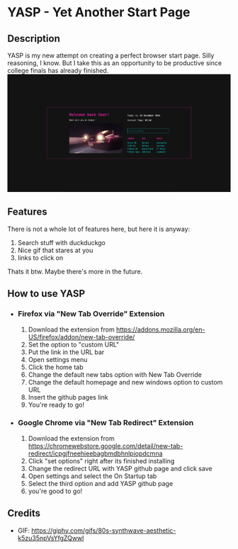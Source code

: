 # YASP - Yet Another Start Page

## Description

YASP is my new attempt on creating a perfect browser start page. Silly  reasoning, I know. But I take this as an opportunity to be productive since college finals has already finished.
![YASP Preview](src/img/YASP.png)

## Features

There is not a whole lot of features here, but here it is anyway:

1. Search stuff with duckduckgo
2. Nice gif that stares at you
3. links to click on

Thats it btw. Maybe there's more in the future.

## How to use YASP

* ### Firefox via "New Tab Override" Extension

   1. Download the extension from <https://addons.mozilla.org/en-US/firefox/addon/new-tab-override/>
   2. Set the option to "custom URL"
   3. Put the link in the URL bar
   4. Open settings menu
   5. Click the home tab
   6. Change the default new tabs option with New Tab Override
   7. Change the default homepage and new windows option to custom URL
   8. Insert the github pages link
   9. You're ready to go!

* ### Google Chrome via "New Tab Redirect" Extension

  1. Download the extension from <https://chromewebstore.google.com/detail/new-tab-redirect/icpgjfneehieebagbmdbhnlpiopdcmna>
  2. Click "set options" right after its finished installing
  3. Change the redirect URL with YASP github page and click save
  4. Open settings and select the On Startup tab
  5. Select the third option and add YASP github page
  6. you're good to go!

## Credits

* GIF: <https://giphy.com/gifs/80s-synthwave-aesthetic-k5zu35npVsYfgZQwwl>
